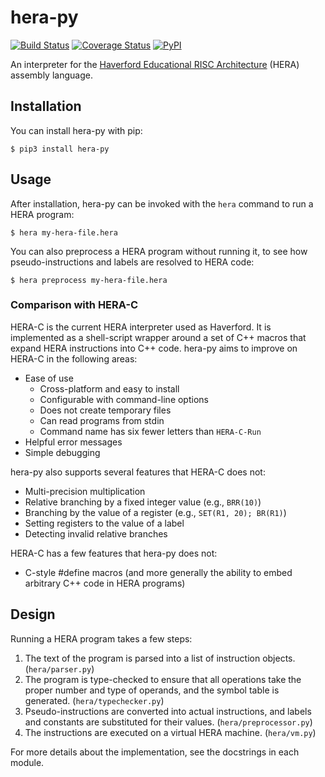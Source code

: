 # hera-py

[![Build Status](https://travis-ci.com/iafisher/hera-py.png)](https://travis-ci.com/iafisher/hera-py)
[![Coverage Status](https://coveralls.io/repos/github/iafisher/hera-py/badge.svg?branch=master)](https://coveralls.io/github/iafisher/hera-py?branch=master)
[![PyPI](https://img.shields.io/pypi/v/hera-py.svg?label=version)](https://pypi.org/project/hera-py/)

An interpreter for the [Haverford Educational RISC Architecture](https://www.haverford.edu/computer-science/resources/hera) (HERA) assembly language.

## Installation
You can install hera-py with pip:

```
$ pip3 install hera-py
```

## Usage
After installation, hera-py can be invoked with the `hera` command to run a HERA program:

```
$ hera my-hera-file.hera
```

You can also preprocess a HERA program without running it, to see how pseudo-instructions and labels are resolved to HERA code:

```
$ hera preprocess my-hera-file.hera
```

### Comparison with HERA-C
HERA-C is the current HERA interpreter used as Haverford. It is implemented as a shell-script wrapper around a set of C++ macros that expand HERA instructions into C++ code. hera-py aims to improve on HERA-C in the following areas:
  - Ease of use
    - Cross-platform and easy to install
    - Configurable with command-line options
    - Does not create temporary files
    - Can read programs from stdin
    - Command name has six fewer letters than `HERA-C-Run`
  - Helpful error messages
  - Simple debugging

hera-py also supports several features that HERA-C does not:
  - Multi-precision multiplication
  - Relative branching by a fixed integer value (e.g., `BRR(10)`)
  - Branching by the value of a register (e.g., `SET(R1, 20); BR(R1)`)
  - Setting registers to the value of a label
  - Detecting invalid relative branches

HERA-C has a few features that hera-py does not:
  - C-style #define macros (and more generally the ability to embed arbitrary C++ code in HERA programs)

## Design
Running a HERA program takes a few steps:

1. The text of the program is parsed into a list of instruction objects.  (`hera/parser.py`)
2. The program is type-checked to ensure that all operations take the proper number and type of operands, and the symbol table is generated.  (`hera/typechecker.py`)
3. Pseudo-instructions are converted into actual instructions, and labels and constants are substituted for their values.  (`hera/preprocessor.py`)
4. The instructions are executed on a virtual HERA machine.  (`hera/vm.py`)

For more details about the implementation, see the docstrings in each module.
